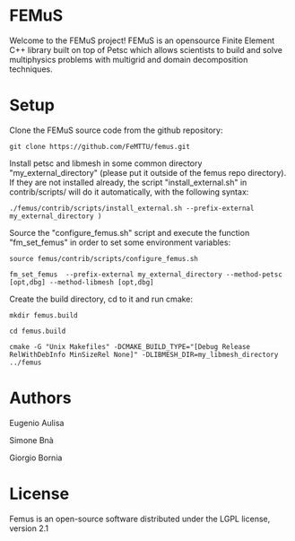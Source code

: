 FEMuS
======

Welcome to the FEMuS project! FEMuS is an opensource Finite Element C++ library 
built on top of Petsc which allows scientists to build and solve multiphysics 
problems with multigrid and domain decomposition techniques.


<!-- ![alt tag](https://github.com/FeMTTU/femus/blob/master/doc/images/logo.jpg?raw=true) -->
<!-- ![alt tag](https://github.com/FeMTTU/femus/blob/master/doc/images/FSI.jpg?raw=true) -->

Setup
=====


Clone the FEMuS source code from the github repository:


    git clone https://github.com/FeMTTU/femus.git

   
Install petsc and libmesh in some common directory "my_external_directory" (please put it outside of the femus repo directory). 
If they are not installed already, the script "install_external.sh" in contrib/scripts/ will do it automatically, with the following syntax:

  
    ./femus/contrib/scripts/install_external.sh --prefix-external my_external_directory )

  
Source the "configure_femus.sh" script and execute the function "fm_set_femus" in order to set some environment variables:


    source femus/contrib/scripts/configure_femus.sh

    fm_set_femus  --prefix-external my_external_directory --method-petsc [opt,dbg] --method-libmesh [opt,dbg]

   
Create the build directory, cd to it and run cmake:
   
    mkdir femus.build

    cd femus.build

    cmake -G "Unix Makefiles" -DCMAKE_BUILD_TYPE="[Debug Release RelWithDebInfo MinSizeRel None]" -DLIBMESH_DIR=my_libmesh_directory   ../femus



Authors
========

Eugenio Aulisa

Simone Bnà      

Giorgio Bornia



License
========

Femus is an open-source software distributed under the LGPL license, version 2.1

